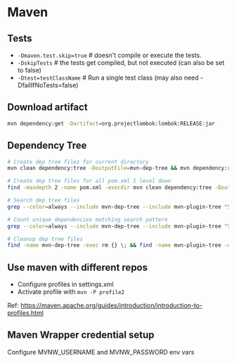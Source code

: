 # Maven

## Tests

* `-Dmaven.test.skip=true` # doesn't compile or execute the tests.  
* `-DskipTests` # the tests get compiled, but not executed (can also be set to false)  
* `-Dtest=testClassName` # Run a single test class (may also need -DfailIfNoTests=false)
<!-- ref: https://stackoverflow.com/a/21933970  -->

## Download artifact
```bash
mvn dependency:get -Dartifact=org.projectlombok:lombok:RELEASE:jar
```


## Dependency Tree

```bash
# Create dep tree files for current directory
mvn clean dependency:tree -DoutputFile=mvn-dep-tree && mvn dependency:resolve-plugins -DoutputFile=mvn-plugin-tree

# Create dep tree files for all pom.xml 1 level down
find -maxdepth 2 -name pom.xml -execdir mvn clean dependency:tree -DoutputFile=mvn-dep-tree \; -execdir mvn dependency:resolve-plugins -DoutputFile=mvn-plugin-tree \;

# Search dep tree files
grep --color=always --include mvn-dep-tree --include mvn-plugin-tree "SEARCH_PATTERN" -r * | sed -re 's/[| +\\]*- / / '

# Count unique dependencies matching search pattern
grep --color=always --include mvn-dep-tree --include mvn-plugin-tree "SEARCH_PATTERN" -r -h * | sed -re 's/[| +\\]*- / / ' | sort | uniq -c

# Cleanup dep tree files
find -name mvn-dep-tree -exec rm {} \; && find -name mvn-plugin-tree -exec rm {} \;
```

## Use maven with different repos
* Configure profiles in settings.xml
* Activate profile with `mvn -P profile2`

Ref: https://maven.apache.org/guides/introduction/introduction-to-profiles.html

## Maven Wrapper credential setup
Configure MVNW_USERNAME and MVNW_PASSWORD env vars

<!-- --- -->
<!-- ## Resolve all dependencies -->
<!-- mvn dependency:resolve dependency:resolve-plugins -->


